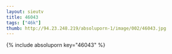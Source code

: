 ```yaml
--- 
layout: sieutv
title: 46043
tags: ["46k"]
thumb: http://94.23.248.219/absoluporn-1/image/002/46043.jpg
---
```

{% include absoluporn key="46043" %} 
